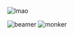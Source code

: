 ![lmao](https://mc.confusing.wtf/camol.png)

![beamer](https://stats-murex-eight.vercel.app/api?username=resetd3v&show_icons=true&bg_color=00000000&hide_border=true&theme=github_dark&exclude_repo=stats,zipline,sleekapi,MercuryAuthAPI,SuperMobsV3)
![monker](https://stats-murex-eight.vercel.app/api/top-langs/?username=resetd3v&show_icons=true&bg_color=00000000&hide_border=true&theme=github_dark&exclude_repo=stats,zipline,sleekapi,MercuryAuthAPI,SuperMobsV3)
